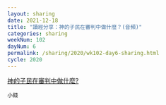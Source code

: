```yaml
---
layout: sharing
date: 2021-12-18
title: "讀經分享：神的子民在審判中做什麼？(音頻)"
categories: sharing
weekNum: 102
dayNum: 6
permalink: /sharing/2020/wk102-day6-sharing.html
cycle: 2020
---
```


[神的子民在審判中做什麼?](/media/sharing/2020/wk102/2021-12-18-bin.m4a)

`小錢`
